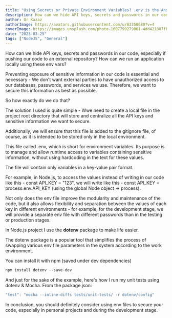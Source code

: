 ```yaml
---
title: "Using Secrets or Private Environment Variables? .env is the Answer"
description: How can we hide API keys, secrets and passwords in our code, especially if pushing our code to an external repository? How can we run an application locally using these env vars?
author: Or Kazaz
authorImage: https://avatars.githubusercontent.com/u/83350680?v=4
coverImage: https://images.unsplash.com/photo-1607799279861-4dd421887fb3?ixlib=rb-4.0.3&ixid=MnwxMjA3fDB8MHxwaG90by1wYWdlfHx8fGVufDB8fHx8&auto=format&fit=crop&w=1540&q=50
date: "2023-03-25"
tags: ["NodeJS", "General"]
---
```


How can we hide API keys, secrets and passwords in our code, especially if pushing our code to an external repository? How can we run an application locally using these env vars?

Preventing exposure of sensitive information in our code is essential and necessary - We don't want external parties to have unauthorized access to our databases, passwords, and services we use. Therefore, we want to secure this information as best as possible.

So how exactly do we do that?

The solution I used is quite simple - Wwe need to create a local file in the project root directory that will store and centralize all the API keys and sensitive information we want to secure. 

Additionally, we will ensure that this file is added to the gitignore file, of course, as it is intended to be stored only in the local environment.

This file called .env, which is short for environment variables. Its purpose is to manage and allow runtime access to variables containing sensitive information, without using hardcoding in the text for these values.

The file will contain only variables in a key-value pair format.

For example, in Node.js, to access the values ​​instead of writing in our code like this - const API_KEY = "123", we will write like this - const API_KEY = process.env.API_KEY (using the global Node object -> process).

Not only does the env file improve the modularity and maintenance of the code, but it also allows flexibility and separation between the values ​​of each key in different environments - for example, for the development stage, we will provide a separate env file with different passwords than in the testing or production stages.

In Node.js project I use the **dotenv** package to make life easier.

The dotenv package is a popular tool that simplifies the process of swapping various env file parameters in the system according to the work environment.

You can install it with npm (saved under dev dependencies)

```js
npm install dotenv --save-dev
```

And just for the sake of the example, here's how I run my unit tests using dotenv & Mocha.
From the package.json:
```js
"test": "mocha --inline-diffs tests/unit-tests/ -r dotenv/config"
```

In conclusion, you should definitely consider using env files to secure your  code, especially in personal projects and during the development stage. 
